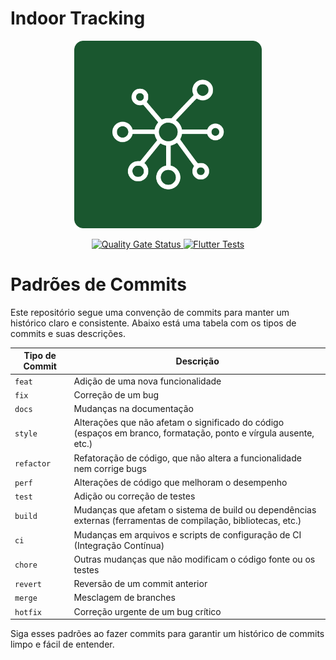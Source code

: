 # Indoor Tracking

<p align="center">
  <img src="assets/logo.png" alt="Logo" width="300" height="300">
</p>

<p align="center">
  <a href="https://sonarcloud.io/summary/new_code?id=PedroPereiraGuimaraes_tcc-indoor-tracking-frontend">
    <img src="https://sonarcloud.io/api/project_badges/measure?project=PedroPereiraGuimaraes_tcc-indoor-tracking-frontend&metric=alert_status" alt="Quality Gate Status">
  </a>
  <a href="https://github.com/PedroPereiraGuimaraes/tcc-indoor-tracking-frontend/actions/workflows/ci-cd-test.yaml">
    <img src="https://github.com/PedroPereiraGuimaraes/tcc-indoor-tracking-frontend/actions/workflows/ci-cd-test.yaml/badge.svg" alt="Flutter Tests">
  </a>
</p>

# Padrões de Commits

Este repositório segue uma convenção de commits para manter um histórico claro e consistente. Abaixo está uma tabela com os tipos de commits e suas descrições.

| Tipo de Commit | Descrição |
| -------------- | --------- |
| `feat`         | Adição de uma nova funcionalidade |
| `fix`          | Correção de um bug |
| `docs`         | Mudanças na documentação |
| `style`        | Alterações que não afetam o significado do código (espaços em branco, formatação, ponto e vírgula ausente, etc.) |
| `refactor`     | Refatoração de código, que não altera a funcionalidade nem corrige bugs |
| `perf`         | Alterações de código que melhoram o desempenho |
| `test`         | Adição ou correção de testes |
| `build`        | Mudanças que afetam o sistema de build ou dependências externas (ferramentas de compilação, bibliotecas, etc.) |
| `ci`           | Mudanças em arquivos e scripts de configuração de CI (Integração Contínua) |
| `chore`        | Outras mudanças que não modificam o código fonte ou os testes |
| `revert`       | Reversão de um commit anterior |
| `merge`        | Mesclagem de branches |
| `hotfix`       | Correção urgente de um bug crítico |

Siga esses padrões ao fazer commits para garantir um histórico de commits limpo e fácil de entender.
